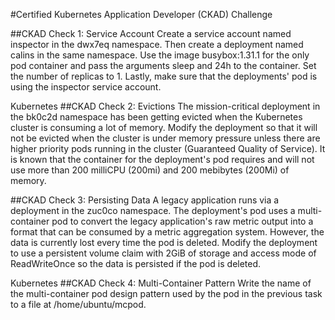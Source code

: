 #Certified Kubernetes Application Developer (CKAD) Challenge

##CKAD Check 1: Service Account
Create a service account named inspector in the dwx7eq namespace. Then create a deployment named calins in the same namespace. Use the image busybox:1.31.1 for the only pod container and pass the arguments sleep and 24h to the container. Set the number of replicas to 1. Lastly, make sure that the deployments' pod is using the inspector service account.

Kubernetes
##CKAD Check 2: Evictions
The mission-critical deployment in the bk0c2d namespace has been getting evicted when the Kubernetes cluster is consuming a lot of memory. Modify the deployment so that it will not be evicted when the cluster is under memory pressure unless there are higher priority pods running in the cluster (Guaranteed Quality of Service). It is known that the container for the deployment's pod requires and will not use more than 200 milliCPU (200mi) and 200 mebibytes (200Mi) of memory.



##CKAD Check 3: Persisting Data
A legacy application runs via a deployment in the zuc0co namespace. The deployment's pod uses a multi-container pod to convert the legacy application's raw metric output into a format that can be consumed by a metric aggregation system. However, the data is currently lost every time the pod is deleted. Modify the deployment to use a persistent volume claim with 2GiB of storage and access mode of ReadWriteOnce so the data is persisted if the pod is deleted.

Kubernetes
##CKAD Check 4: Multi-Container Pattern
Write the name of the multi-container pod design pattern used by the pod in the previous task to a file at /home/ubuntu/mcpod.
